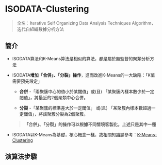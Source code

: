 # ISODATA-Clustering
> 全名：Iterative Self Organizing Data Analysis Techniques Algorithm，迭代自組織數據分析方法

## 簡介
* ISODATA算法和K-Means算法是相似的算法，都是屬於無監督的聚類分析方法

* ISODATA**增加「合併」、「分裂」操作**，進而改進K-Means的一大缺陷：「K值需要預先設定」
  * **合併** -「兩聚簇中心的值小於某閾值」或(且) 「某聚簇內樣本數少於一定閾值」，將最近的2個聚類中心合併。
  
  * **分裂** -「某聚簇的標準差大於一定閾值」 或(且) 「某聚簇內樣本數超過一定閾值」，將該聚簇分裂為2個聚簇。
  
  > **「合併」、「分裂」的操作可以根據不同情境客製化，上述只是其中一種**
* ISODATA以K-Means為基礎，核心概念一樣，故相關知識請參考：[K-Means-Clustering](https://github.com/Mu-Ping/K-Means-Clustering)

## 演算法步驟
